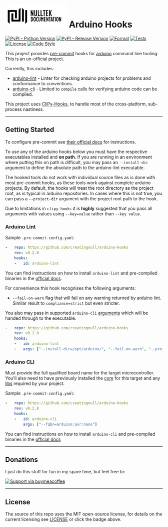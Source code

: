 # ![NullTek Documentation](https://raw.githubusercontent.com/CreatingNull/NullTek-Assets/main/img/logo/NullTekDocumentationLogo.png) Arduino Hooks

[![PyPI - Python Version](https://img.shields.io/pypi/pyversions/arduino-hooks?style=flat-square&logo=python&logoColor=white)](https://pypi.org/project/arduino-hooks/)
[![PyPI - Release Version](https://img.shields.io/pypi/v/arduino-hooks?style=flat-square&logo=pypi&logoColor=white)](https://pypi.org/project/arduino-hooks/)
[![Format](https://img.shields.io/github/workflow/status/CreatingNull/arduino-hooks/pre-commit?logo=pre-commit&style=flat-square&label=format)](https://github.com/CreatingNull/arduino-hooks/actions/workflows/run-pre-commit.yaml)
[![Tests](https://img.shields.io/github/workflow/status/CreatingNull/arduino-hooks/tests?logo=GitHub&style=flat-square&label=tests)](https://github.com/CreatingNull/arduino-hooks/actions/workflows/run-tests.yaml)
[![License](https://img.shields.io/github/license/CreatingNull/arduino-hooks?style=flat-square)](https://github.com/CreatingNull/arduino-hooks/blob/master/LICENSE.md)
[![Code Style](https://img.shields.io/badge/style-black-000000.svg?style=flat-square)](https://github.com/psf/black)

This project provides [pre-commit](https://github.com/pre-commit/pre-commit) hooks for [arduino](https://github.com/arduino) command line tooling.
This is an un-official project.

Currently, this includes:

* [arduino-lint](https://github.com/arduino/arduino-lint) - Linter for checking arduino projects for problems and conformance to conventions.
* [arduino-cli](https://github.com/arduino/arduino-cli) - Limited to `compile` calls for verifying arduino code can be compiled.

This project uses [CliPy-Hooks](https://github.com/CreatingNull/clipy-hooks), to handle most of the cross-platform, sub-process nastiness.

---

## Getting Started

To configure pre-commit see [their official docs](https://pre-commit.com/) for instructions.

To use any of the arduino hooks below you must have the respective executables installed and **on path**.
If you are running in an environment where putting this on path is difficult, you may pass an `--install-dir` argument to define the absolute path to the arduino-lint executable.

The hooked tools do not work with individual source files as is done with most pre-commit hooks, as these tools work against complete arduino projects.
By default, the hooks will treat the root directory as the project root, as is typical in arduino repositories.
In cases where this is not true, you can pass a `--project-dir` argument with the project root path to the hook.

Due to limitations in `clipy-hooks` it is **highly** suggested that you pass all arguments with values using `--key=value` rather than `--key value`.

### Arduino Lint

Sample `.pre-commit-config.yaml`:

```yaml
-   repo: https://github.com/creatingnull/arduino-hooks
    rev: v0.2.0
    hooks:
    -   id: arduino-lint
```

You can find instructions on how to install `arduino-lint` and pre-compiled binaries in the [official docs](https://arduino.github.io/arduino-lint/latest/installation/).

For convenience this hook recognises the following arguments:

 * `--fail-on-warn` flag that will fail on any warning returned by arduino lint.
   Similar result to `compliance=strict` but even stricter.

You also may pass in supported `arduino-cli` [arguments](https://arduino.github.io/arduino-lint/latest/commands/arduino-lint/) which will be handed through to the executable.

```yaml
-   repo: https://github.com/creatingnull/arduino-hooks
    rev: v0.2.0
    hooks:
    -   id: arduino-lint
    -   args: ["--install-dir=/opt/arduino/", "--fail-on-warn", "--project-dir=src/"]
```

### Arduino CLI

Must provide the full qualified board name for the target microcontroller.
You'll also need to have previously installed the [core](https://arduino.github.io/arduino-cli/latest/getting-started/#install-the-core-for-your-board) for this target and any [libs](https://arduino.github.io/arduino-cli/latest/getting-started/#add-libraries) required by your project.

Sample `.pre-commit-config.yaml`:

```yaml
-   repo: https://github.com/creatingnull/arduino-hooks
    rev: v0.2.0
    hooks:
    -   id: arduino-cli
        args: ["--fqbn=arduino:avr:nano"]
```

You can find instructions on how to install `arduino-cli` and pre-compiled binaries in the [official docs](https://arduino.github.io/arduino-cli/latest/installation/)

---

## Donations

I just do this stuff for fun in my spare time, but feel free to:

[![Support via buymeacoffee](https://www.buymeacoffee.com/assets/img/custom_images/orange_img.png)](https://www.buymeacoffee.com/nulltek)

---

## License

The source of this repo uses the MIT open-source license, for details on the current licensing see [LICENSE](https://github.com/CreatingNull/arduino-hooks/blob/master/LICENSE.md) or click the badge above.
